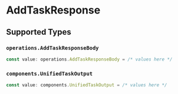 # AddTaskResponse


## Supported Types

### `operations.AddTaskResponseBody`

```typescript
const value: operations.AddTaskResponseBody = /* values here */
```

### `components.UnifiedTaskOutput`

```typescript
const value: components.UnifiedTaskOutput = /* values here */
```

